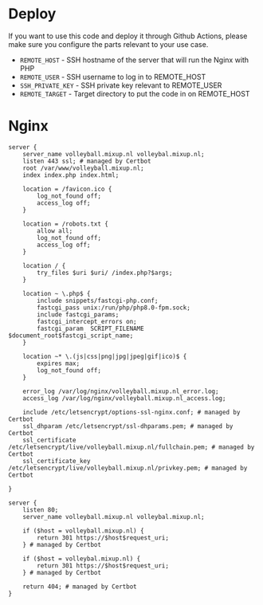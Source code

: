 # Deploy
If you want to use this code and deploy it through Github Actions, please make sure you configure the parts relevant to your use case.

* `REMOTE_HOST` - SSH hostname of the server that will run the Nginx with PHP
* `REMOTE_USER` - SSH username to log in to REMOTE_HOST
* `SSH_PRIVATE_KEY` - SSH private key relevant to REMOTE_USER
* `REMOTE_TARGET` - Target directory to put the code in on REMOTE_HOST

# Nginx
```nginx configuration
server {
    server_name volleyball.mixup.nl volleybal.mixup.nl;
    listen 443 ssl; # managed by Certbot
    root /var/www/volleyball.mixup.nl;
    index index.php index.html;

    location = /favicon.ico {
        log_not_found off;
        access_log off;
    }

    location = /robots.txt {
        allow all;
        log_not_found off;
        access_log off;
    }

    location / {
        try_files $uri $uri/ /index.php?$args;
    }

    location ~ \.php$ {
        include snippets/fastcgi-php.conf;
        fastcgi_pass unix:/run/php/php8.0-fpm.sock;
        include fastcgi_params;
        fastcgi_intercept_errors on;
        fastcgi_param  SCRIPT_FILENAME $document_root$fastcgi_script_name;
    }

    location ~* \.(js|css|png|jpg|jpeg|gif|ico)$ {
        expires max;
        log_not_found off;
    }

    error_log /var/log/nginx/volleyball.mixup.nl_error.log;
    access_log /var/log/nginx/volleyball.mixup.nl_access.log;

    include /etc/letsencrypt/options-ssl-nginx.conf; # managed by Certbot
    ssl_dhparam /etc/letsencrypt/ssl-dhparams.pem; # managed by Certbot
    ssl_certificate /etc/letsencrypt/live/volleyball.mixup.nl/fullchain.pem; # managed by Certbot
    ssl_certificate_key /etc/letsencrypt/live/volleyball.mixup.nl/privkey.pem; # managed by Certbot

}

server {
    listen 80;
    server_name volleyball.mixup.nl volleybal.mixup.nl;

    if ($host = volleyball.mixup.nl) {
        return 301 https://$host$request_uri;
    } # managed by Certbot

    if ($host = volleybal.mixup.nl) {
        return 301 https://$host$request_uri;
    } # managed by Certbot
 
    return 404; # managed by Certbot
}
```
